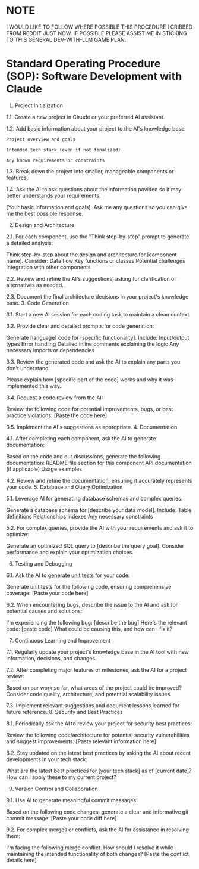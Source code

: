 # NOTE
I WOULD LIKE TO FOLLOW WHERE POSSIBLE THIS PROCEDURE I CRIBBED FROM REDDIT JUST NOW. 
IF POSSIBLE PLEASE ASSIST ME IN STICKING TO THIS GENERAL DEV-WITH-LLM GAME PLAN. 





# Standard Operating Procedure (SOP): Software Development with Claude
1. Project Initialization

1.1. Create a new project in Claude or your preferred AI assistant.

1.2. Add basic information about your project to the AI's knowledge base:

    Project overview and goals

    Intended tech stack (even if not finalized)

    Any known requirements or constraints

1.3. Break down the project into smaller, manageable components or features.

1.4. Ask the AI to ask questions about the information povided so it may better understands your requirements:

[Your basic information and goals].
Ask me any questions so you can give me the best possible response.

2. Design and Architecture

2.1. For each component, use the "Think step-by-step" prompt to generate a detailed analysis:

Think step-by-step about the design and architecture for [component name]. Consider:
Data flow
Key functions or classes
Potential challenges
Integration with other components

2.2. Review and refine the AI's suggestions, asking for clarification or alternatives as needed.

2.3. Document the final architecture decisions in your project's knowledge base.
3. Code Generation

3.1. Start a new AI session for each coding task to maintain a clean context.

3.2. Provide clear and detailed prompts for code generation:

Generate [language] code for [specific functionality]. Include:
Input/output types
Error handling
Detailed inline comments explaining the logic
Any necessary imports or dependencies

3.3. Review the generated code and ask the AI to explain any parts you don't understand:

Please explain how [specific part of the code] works and why it was implemented this way.

3.4. Request a code review from the AI:

Review the following code for potential improvements, bugs, or best practice violations:
[Paste the code here]

3.5. Implement the AI's suggestions as appropriate.
4. Documentation

4.1. After completing each component, ask the AI to generate documentation:

Based on the code and our discussions, generate the following documentation:
README file section for this component
API documentation (if applicable)
Usage examples

4.2. Review and refine the documentation, ensuring it accurately represents your code.
5. Database and Query Optimization

5.1. Leverage AI for generating database schemas and complex queries:

Generate a database schema for [describe your data model].
Include:
Table definitions
Relationships
Indexes
Any necessary constraints

5.2. For complex queries, provide the AI with your requirements and ask it to optimize:

Generate an optimized SQL query to [describe the query goal].
Consider performance and explain your optimization choices.

6. Testing and Debugging

6.1. Ask the AI to generate unit tests for your code:

Generate unit tests for the following code, ensuring comprehensive coverage:
[Paste your code here]

6.2. When encountering bugs, describe the issue to the AI and ask for potential causes and solutions:

I'm experiencing the following bug: [describe the bug]
Here's the relevant code: [paste code]
What could be causing this, and how can I fix it?

7. Continuous Learning and Improvement

7.1. Regularly update your project's knowledge base in the AI tool with new information, decisions, and changes.

7.2. After completing major features or milestones, ask the AI for a project review:

Based on our work so far, what areas of the project could be improved?
Consider code quality, architecture, and potential scalability issues.

7.3. Implement relevant suggestions and document lessons learned for future reference.
8. Security and Best Practices

8.1. Periodically ask the AI to review your project for security best practices:

Review the following code/architecture for potential security vulnerabilities and suggest improvements:
[Paste relevant information here]

8.2. Stay updated on the latest best practices by asking the AI about recent developments in your tech stack:

What are the latest best practices for [your tech stack] as of [current date]?
How can I apply these to my current project?

9. Version Control and Collaboration

9.1. Use AI to generate meaningful commit messages:

Based on the following code changes, generate a clear and informative git commit message:
[Paste your code diff here]

9.2. For complex merges or conflicts, ask the AI for assistance in resolving them:

I'm facing the following merge conflict. How should I resolve it while maintaining the intended functionality of both changes?
[Paste the conflict details here]

